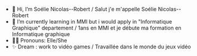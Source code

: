 - 👋 Hi, I’m Soélie Nicolas--Robert / Salut j'e m'appelle Soélie Nicolas--Robert
- 🌱 I’m currently learning in MMI but i would apply in "Informatique Graphique" departement / 1ans en MMI et je débute ma formation en Informatique graphique
- 👩‍💻 Pronouns: Elle/She
- ✨ Dream : work to vidéo games / Travaillée dans le monde du jeux vidéo

<!---
Soelie-nr/Soelie-nr is a ✨ special ✨ repository because its `README.md` (this file) appears on your GitHub profile.
You can click the Preview link to take a look at your changes.
--->

